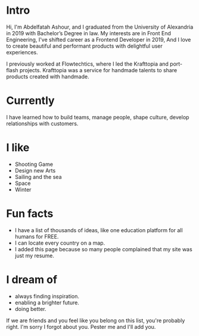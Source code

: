# Intro

Hi, I'm Abdelfatah Ashour, and I graduated from the University of Alexandria in 2019 with Bachelor’s Degree in law. My interests are in Front End Engineering, I've shifted career as a Frontend Developer in 2019, And I love to create beautiful and performant products with delightful user experiences.

I previously worked at Flowtechtics, where I led the Krafttopia and port-flash projects. Krafttopia was a service for handmade talents to share products created with handmade.

# Currently

I have learned how to build teams, manage people, shape culture, develop relationships with customers.

# I like

- Shooting Game
- Design new Arts
- Sailing and the sea
- Space
- Winter

# Fun facts

- I have a list of thousands of ideas, like one education platform for all humans for FREE.
- I can locate every country on a map.
- I added this page because so many people complained that my site was just my resume.

# I dream of

- always finding inspiration.
- enabling a brighter future.
- doing better.

If we are friends and you feel like you belong on this list, you're probably right. I'm sorry I forgot about you. Pester me and I'll add you.
